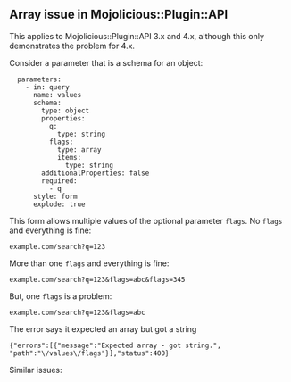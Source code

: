 ## Array issue in Mojolicious::Plugin::API

This applies to  Mojolicious::Plugin::API 3.x and 4.x, although this
only demonstrates the problem for 4.x.

Consider a parameter that is a schema for an object:

      parameters:
        - in: query
          name: values
          schema:
            type: object
            properties:
              q:
                type: string
              flags:
                type: array
                items:
                  type: string
            additionalProperties: false
            required:
              - q
          style: form
          explode: true

This form allows multiple values of the optional parameter `flags`.
No `flags` and everything is fine:

	example.com/search?q=123

More than one `flags` and everything is fine:

 	example.com/search?q=123&flags=abc&flags=345

But, one `flags` is a problem:

 	example.com/search?q=123&flags=abc

The error says it expected an array but got a string

    {"errors":[{"message":"Expected array - got string.",
    "path":"\/values\/flags"}],"status":400}

Similar issues:
